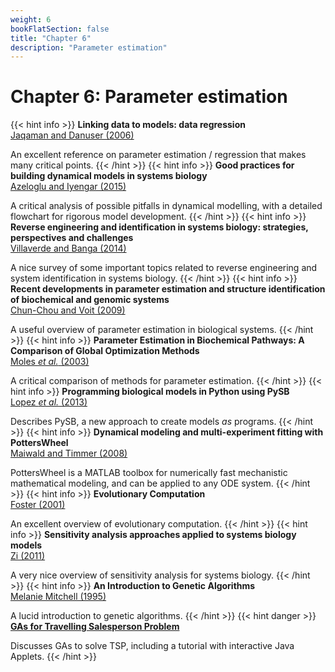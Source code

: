 ```yaml
---
weight: 6
bookFlatSection: false
title: "Chapter 6"
description: "Parameter estimation"
---
```


# Chapter 6: Parameter estimation

{{< hint info >}}
**Linking data to models: data regression**   
[Jaqaman and Danuser (2006)](http://doi.org/)

An excellent reference on parameter estimation / regression that makes many critical points.
{{< /hint >}}
{{< hint info >}}
**Good practices for building dynamical models in systems biology**   
[Azeloglu and Iyengar (2015)](http://doi.org/)

A critical analysis of possible pitfalls in dynamical modelling, with a detailed flowchart for rigorous model development.
{{< /hint >}}
{{< hint info >}}
**Reverse engineering and identification in systems biology: strategies, perspectives and challenges**   
[Villaverde and Banga (2014)](http://doi.org/)

A nice survey of some important topics related to reverse engineering and system identification in systems biology.
{{< /hint >}}
{{< hint info >}}
**Recent developments in parameter estimation and structure identification of biochemical and genomic systems**   
[Chun-Chou and Voit (2009)](http://doi.org/)

A useful overview of parameter estimation in biological systems.
{{< /hint >}}
{{< hint info >}}
**Parameter Estimation in Biochemical Pathways: A Comparison of Global Optimization Methods**   
[Moles _et al._ (2003)](http://doi.org/)

A critical comparison of methods for parameter estimation.
{{< /hint >}}
{{< hint info >}}
**Programming biological models in Python using PySB**   
[Lopez _et al._ (2013)](http://doi.org/)

Describes PySB, a new approach to create models _as_ programs.
{{< /hint >}}
{{< hint info >}}
**Dynamical modeling and multi-experiment fitting with PottersWheel**   
[Maiwald and Timmer (2008)](http://doi.org/)

PottersWheel is a MATLAB toolbox for numerically fast mechanistic mathematical modeling, and can be applied to any ODE system.
{{< /hint >}}
{{< hint info >}}
**Evolutionary Computation**   
[Foster (2001)](http://doi.org/)

An excellent overview of evolutionary computation.
{{< /hint >}}
{{< hint info >}}
**Sensitivity analysis approaches applied to systems biology models**   
[Zi (2011)](http://doi.org/)

A very nice overview of sensitivity analysis for systems biology.
{{< /hint >}}
{{< hint info >}}
**An Introduction to Genetic Algorithms**   
[Melanie Mitchell (1995)](http://doi.org/)

A lucid introduction to genetic algorithms.
{{< /hint >}}
{{< hint danger >}}
[**GAs for Travelling Salesperson Problem**](http://www.obitko.com/tutorials/genetic-algorithms/tsp-example.php)

Discusses GAs to solve TSP, including a tutorial with interactive Java Applets.
{{< /hint >}}
